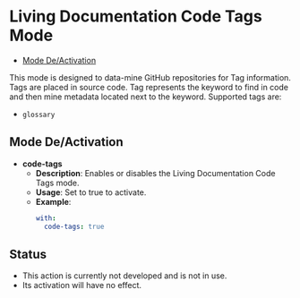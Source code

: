 # Living Documentation Code Tags Mode

- [Mode De/Activation](#mode-deactivation)

This mode is designed to data-mine GitHub repositories for Tag information. Tags are placed in source code. Tag represents the keyword to find in code and then mine metadata located next to the keyword.
Supported tags are:
- `glossary`

## Mode De/Activation

- **code-tags**
  - **Description**: Enables or disables the Living Documentation Code Tags mode.
  - **Usage**: Set to true to activate.
  - **Example**:
    ```yaml
    with:
      code-tags: true
    ```
    
## Status
- This action is currently not developed and is not in use.
- Its activation will have no effect.
